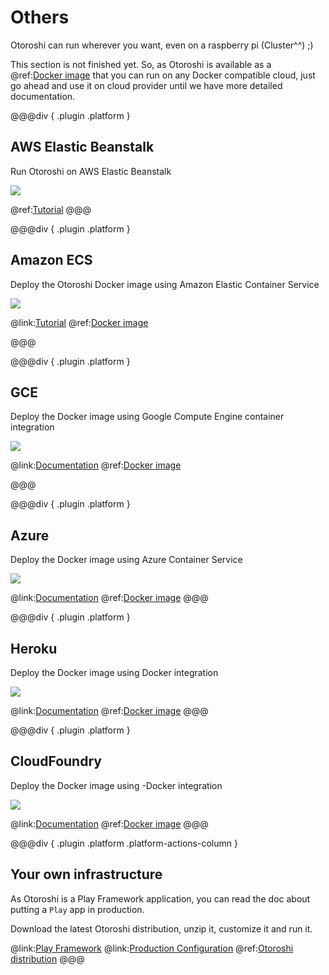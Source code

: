 # Others

Otoroshi can run wherever you want, even on a raspberry pi (Cluster^^) ;)

This section is not finished yet. So, as Otoroshi is available as a @ref:[Docker image](../install/get-otoroshi.md#from-docker) that you can run on any Docker compatible cloud, just go ahead and use it on cloud provider until we have more detailed documentation.

@@@div { .plugin .platform } 
## AWS Elastic Beanstalk

Run Otoroshi on AWS Elastic Beanstalk

<img src="../imgs/elastic-beanstalk.png" />

@ref:[Tutorial](./aws.md)
@@@

@@@div { .plugin .platform } 
## Amazon ECS

Deploy the Otoroshi Docker image using Amazon Elastic Container Service

<img src="../imgs/amazon-ecs.png" />

@link:[Tutorial](https://docs.aws.amazon.com/AmazonECS/latest/developerguide/docker-basics.html)
@ref:[Docker image](../install/get-otoroshi.md#from-docker)

@@@

@@@div { .plugin .platform }
## GCE

Deploy the Docker image using Google Compute Engine container integration

<img src="../imgs/google.jpeg" />

@link:[Documentation](https://cloud.google.com/compute/docs/containers/deploying-containers)
@ref:[Docker image](../install/get-otoroshi.md#from-docker)

@@@

@@@div { .plugin .platform } 
## Azure

Deploy the Docker image using Azure Container Service

<img src="../imgs/azure-container-service.png" />

@link:[Documentation](https://azure.microsoft.com/en-us/services/container-service/)
@ref:[Docker image](../install/get-otoroshi.md#from-docker) 
@@@

@@@div { .plugin .platform } 
## Heroku

Deploy the Docker image using Docker integration

<img src="../imgs/heroku.png" />

@link:[Documentation](https://devcenter.heroku.com/articles/container-registry-and-runtime)
@ref:[Docker image](../install/get-otoroshi.md#from-docker)
@@@

@@@div { .plugin .platform } 
## CloudFoundry

Deploy the Docker image using -Docker integration

<img src="../imgs/cloudfoundry.png" />

@link:[Documentation](https://docs.cloudfoundry.org/adminguide/docker.html)
@ref:[Docker image](../install/get-otoroshi.md#from-docker)
@@@

@@@div { .plugin .platform .platform-actions-column } 
## Your own infrastructure

As Otoroshi is a Play Framework application, you can read the doc about putting a `Play` app in production.

Download the latest Otoroshi distribution, unzip it, customize it and run it.

@link:[Play Framework](https://www.playframework.com)
@link:[Production Configuration](https://www.playframework.com/documentation/2.6.x/ProductionConfiguration)
@ref:[Otoroshi distribution](../install/get-otoroshi.md#from-zip)
@@@